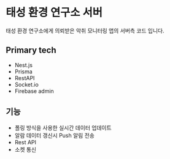 # 태성 환경 연구소 서버

태성 환경 연구소에게 의뢰받은 악취 모니터링 앱의 서버측 코드 입니다.

## Primary tech

- Nest.js
- Prisma
- RestAPI
- Socket.io
- Firebase admin

## 기능
- 폴링 방식을 사용한 실시간 데이터 업데이트
- 알람 데이터 갱신시 Push 알림 전송
- Rest API
- 소켓 통신
